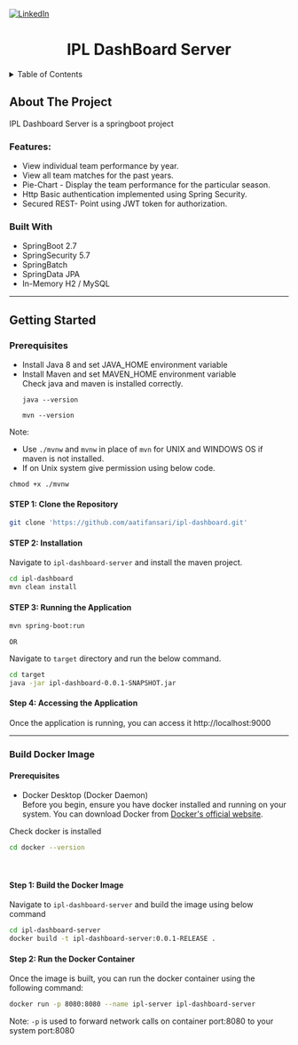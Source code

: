 <!-- IPL DASHBOARD SERVER -->

[![LinkedIn][linkedin-shield]][linkedin-url]

<h1 align = "center"> IPL DashBoard Server</h1>

<!-- TABLE OF CONTENTS -->
<details>
  <summary>Table of Contents</summary>
  <ol>
    <li>
      <a href="#about-the-project">About The Project</a>
      <ul>
        <li><a href="#built-with">Built With</a></li>
      </ul>
    </li>
    <li>
      <a href="#getting-started">Getting Started</a>
      <ul>
        <li><a href="#prerequisites">Prerequisites</a></li>
        <li><a href="#installation">Installation</a></li>
      </ul>
    </li>
    <li><a href="#usage">Usage</a></li>
  </ol>
</details>



<!-- ABOUT THE PROJECT -->
## About The Project

IPL Dashboard Server is a springboot project 


### Features:
* View individual team performance by year.
* View all team matches for the past years.
* Pie-Chart - Display the team performance for the particular season.
* Http Basic authentication implemented using Spring Security.
* Secured REST- Point using JWT token for authorization.

### Built With
* SpringBoot 2.7
* SpringSecurity 5.7
* SpringBatch
* SpringData JPA
* In-Memory H2 / MySQL
___

<!-- GETTING STARTED -->
## Getting Started

### Prerequisites
- Install Java 8 and set JAVA_HOME environment variable
- Install Maven and set MAVEN_HOME environment variable   
  Check java and maven is installed correctly.
    ```
    java --version
    ```
    ```
    mvn --version
    ```

Note: 
* Use `./mvnw` and `mvnw` in place of `mvn` for UNIX and WINDOWS OS if maven is not installed.  
* If on Unix system give permission using below code.
```
chmod +x ./mvnw
```

#### STEP 1: Clone the Repository
   ```sh
   git clone 'https://github.com/aatifansari/ipl-dashboard.git'
   ```

#### STEP 2: Installation
Navigate to `ipl-dashboard-server` and install the maven project.
   ```sh
   cd ipl-dashboard
   mvn clean install
   ```

#### STEP 3: Running the Application

   ```sh
   mvn spring-boot:run
   ```
`OR`

Navigate to `target` directory and run the below command.

   ```sh
   cd target
   java -jar ipl-dashboard-0.0.1-SNAPSHOT.jar
   ```

#### Step 4: Accessing the Application
Once the application is running, you can access it http://localhost:9000

---

### Build Docker Image

#### Prerequisites
- Docker Desktop (Docker Daemon)  
  Before you begin, ensure you have docker installed and running on your system. You can download Docker from [Docker's official website](https://www.docker.com/get-started).  

Check docker is installed
  ```sh
  cd docker --version
  ```

&nbsp;
#### Step 1: Build the Docker Image
Navigate to `ipl-dashboard-server` and build the image using below command 

  ```sh
  cd ipl-dashboard-server
  docker build -t ipl-dashboard-server:0.0.1-RELEASE .
  ```

[//]: # (&nbsp;)

#### Step 2: Run the Docker Container

Once the image is built, you can run the docker container using the following command:

```bash
docker run -p 8080:8080 --name ipl-server ipl-dashboard-server
```
Note: `-p` is used to forward network calls on container port:8080 to your system port:8080


<!-- MARKDOWN LINKS & IMAGES -->
[linkedin-url]: https://www.linkedin.com/in/mohd-atif-9b1122173/
[linkedin-shield]: https://img.shields.io/badge/-LinkedIn-black.svg?style=for-the-badge&logo=linkedin&colorB=555
